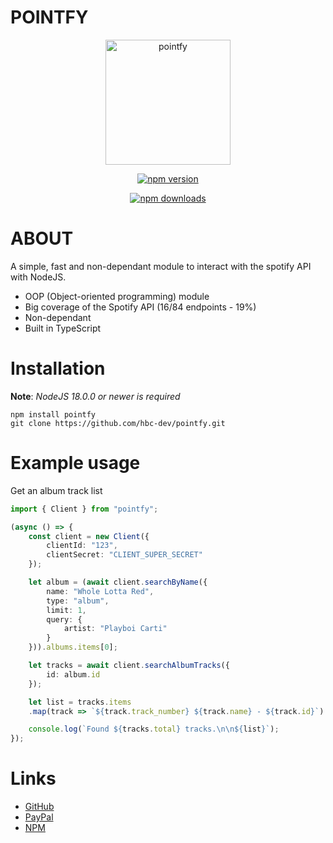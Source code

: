 # POINTFY
<div align="center">
<img src="https://cdn.discordapp.com/attachments/863514308343889930/1147234182943223960/2581_sin_titulo_20230901201848.png" height="200px" alt="pointfy">


<a href="https://www.npmjs.com/package/pointfy"><img src="https://img.shields.io/npm/v/pointfy.svg?maxAge=3600" alt="npm version"/></a>

<a href="https://www.npmjs.com/package/pointfy"><img src="https://img.shields.io/npm/dt/pointfy.svg?maxAge=3600" alt="npm downloads"/></a>
</div>

# ABOUT
A simple, fast and non-dependant module to interact with the spotify API with NodeJS.

* OOP (Object-oriented programming) module
* Big coverage of the Spotify API (16/84 endpoints - 19%)
* Non-dependant
* Built in TypeScript

# Installation
**Note**: *NodeJS 18.0.0 or newer is required*

```
npm install pointfy
git clone https://github.com/hbc-dev/pointfy.git
```

# Example usage
Get an album track list

```ts
import { Client } from "pointfy";

(async () => {
    const client = new Client({
        clientId: "123",
        clientSecret: "CLIENT_SUPER_SECRET"
    });

    let album = (await client.searchByName({
        name: "Whole Lotta Red",
        type: "album",
        limit: 1,
        query: {
            artist: "Playboi Carti"
        }
    })).albums.items[0];

    let tracks = await client.searchAlbumTracks({
        id: album.id
    });

    let list = tracks.items
    .map(track => `${track.track_number} ${track.name} - ${track.id}`).join('\n');

    console.log(`Found ${tracks.total} tracks.\n\n${list}`);
});
```

# Links
* [GitHub](https://github.com/hbc-dev/pointfy)
* [PayPal](https://paypal.me/pagos3217)
* [NPM](https://npmjs.com/package/pointfy)